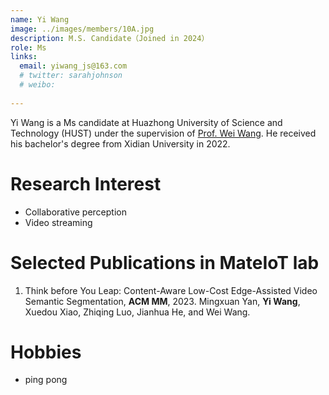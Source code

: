 ```yaml
---
name: Yi Wang
image: ../images/members/10A.jpg
description: M.S. Candidate（Joined in 2024）
role: Ms
links:
  email: yiwang_js@163.com
  # twitter: sarahjohnson
  # weibo:
  
---
```


Yi Wang is a Ms candidate at Huazhong University of Science and Technology (HUST) under the supervision of [Prof. Wei Wang](https://eic.hust.edu.cn/professor/wangwei/index.html).  He received his bachelor's degree from Xidian University in 2022.

Research Interest
======
- Collaborative perception
- Video streaming


Selected Publications in MateIoT lab
======
1. Think before You Leap: Content-Aware Low-Cost Edge-Assisted Video Semantic Segmentation, **ACM MM**, 2023.
    Mingxuan Yan, **Yi Wang**, Xuedou Xiao, Zhiqing Luo, Jianhua He, and Wei Wang.
      
Hobbies
======
- ping pong